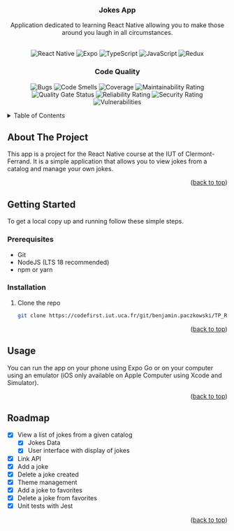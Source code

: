 <!-- Improved compatibility of back to top link: See: https://github.com/othneildrew/Best-README-Template/pull/73 -->
<a name="readme-top"></a>
<!--
*** Thanks for checking out the Best-README-Template. If you have a suggestion
*** that would make this better, please fork the repo and create a pull request
*** or simply open an issue with the tag "enhancement".
*** Don't forget to give the project a star!
*** Thanks again! Now go create something AMAZING! :D
-->

<!-- PROJECT SHIELDS -->
<!--
*** I'm using markdown "reference style" links for readability.
*** Reference links are enclosed in brackets [ ] instead of parentheses ( ).
*** See the bottom of this document for the declaration of the reference variables
*** for contributors-url, forks-url, etc. This is an optional, concise syntax you may use.
*** https://www.markdownguide.org/basic-syntax/#reference-style-links
-->

<br />
<div align="center">

<h3 align="center">Jokes App</h3>

  <p align="center">
Application dedicated to learning React Native allowing you to make those around you laugh in all circumstances.    <br />
    <br />
  </p>
</div>

<div align="center">

![React Native](https://img.shields.io/badge/react_native-%2320232a.svg?style=for-the-badge&logo=react&logoColor=%2361DAFB)
![Expo](https://img.shields.io/badge/expo-1C1E24?style=for-the-badge&logo=expo&logoColor=#D04A37)
![TypeScript](https://img.shields.io/badge/typescript-%23007ACC.svg?style=for-the-badge&logo=typescript&logoColor=white)
![JavaScript](https://img.shields.io/badge/javascript-%23323330.svg?style=for-the-badge&logo=javascript&logoColor=%23F7DF1E)
![Redux](https://img.shields.io/badge/redux-%23593d88.svg?style=for-the-badge&logo=redux&logoColor=white)

</div>

<!-- PROJECT SHIELDS -->
<div align="center">
<h3 align="center">Code Quality</h3>

![Bugs](https://codefirst.iut.uca.fr/sonar/api/project_badges/measure?project=JokesApp&metric=bugs&token=b8865792e52b62e6cc7112afee193890f47de14a)
![Code Smells](https://codefirst.iut.uca.fr/sonar/api/project_badges/measure?project=JokesApp&metric=code_smells&token=b8865792e52b62e6cc7112afee193890f47de14a)
![Coverage](https://codefirst.iut.uca.fr/sonar/api/project_badges/measure?project=JokesApp&metric=coverage&token=b8865792e52b62e6cc7112afee193890f47de14a)
![Maintainability Rating](https://codefirst.iut.uca.fr/sonar/api/project_badges/measure?project=JokesApp&metric=sqale_rating&token=b8865792e52b62e6cc7112afee193890f47de14a)
![Quality Gate Status](https://codefirst.iut.uca.fr/sonar/api/project_badges/measure?project=JokesApp&metric=alert_status&token=b8865792e52b62e6cc7112afee193890f47de14a)
![Reliability Rating](https://codefirst.iut.uca.fr/sonar/api/project_badges/measure?project=JokesApp&metric=reliability_rating&token=b8865792e52b62e6cc7112afee193890f47de14a)
![Security Rating](https://codefirst.iut.uca.fr/sonar/api/project_badges/measure?project=JokesApp&metric=security_rating&token=b8865792e52b62e6cc7112afee193890f47de14a)
![Vulnerabilities](https://codefirst.iut.uca.fr/sonar/api/project_badges/measure?project=JokesApp&metric=vulnerabilities&token=b8865792e52b62e6cc7112afee193890f47de14a)

</div>

<!-- TABLE OF CONTENTS -->
<details>
  <summary>Table of Contents</summary>
  <ol>
    <li>
      <a href="#about-the-project">About The Project</a>
      <ul>
        <li><a href="#built-with">Built With</a></li>
      </ul>
    </li>
    <li>
      <a href="#getting-started">Getting Started</a>
      <ul>
        <li><a href="#prerequisites">Prerequisites</a></li>
        <li><a href="#installation">Installation</a></li>
      </ul>
    </li>
    <li><a href="#usage">Usage</a></li>
    <li><a href="#roadmap">Roadmap</a></li>
  </ol>
</details>



<!-- ABOUT THE PROJECT -->
## About The Project

This app is a project for the React Native course at the IUT of Clermont-Ferrand. It is a simple application that allows you to view jokes from a catalog and manage your own jokes.

<!-- Don't hesitate to put images here to describe your project -->

<p align="right">(<a href="#readme-top">back to top</a>)</p>

<!-- GETTING STARTED -->
## Getting Started

To get a local copy up and running follow these simple steps.

### Prerequisites
* Git
* NodeJS (LTS 18 recommended)
* npm or yarn

### Installation

1. Clone the repo
   ```sh
   git clone https://codefirst.iut.uca.fr/git/benjamin.paczkowski/TP_ReactNative.git
   ```


<p align="right">(<a href="#readme-top">back to top</a>)</p>

<!-- USAGE EXAMPLES -->
## Usage

You can run the app on your phone using Expo Go or on your computer using an emulator (iOS only available on Apple Computer using Xcode and Simulator).

<p align="right">(<a href="#readme-top">back to top</a>)</p>


<!-- ROADMAP -->
## Roadmap

- [x] View a list of jokes from a given catalog
    - [x] Jokes Data
    - [x] User interface with display of jokes
- [x] Link API
- [x] Add a joke 
- [x] Delete a joke created
- [x] Theme management
- [x] Add a joke to favorites
- [x] Delete a joke from favorites
- [x] Unit tests with Jest

<p align="right">(<a href="#readme-top">back to top</a>)</p>


<!-- MARKDOWN LINKS & IMAGES -->
<!-- https://www.markdownguide.org/basic-syntax/#reference-style-links -->
[contributors-shield]: https://img.shields.io/github/contributors/github_username/repo_name.svg?style=for-the-badge
[contributors-url]: https://github.com/github_username/repo_name/graphs/contributors
[forks-shield]: https://img.shields.io/github/forks/github_username/repo_name.svg?style=for-the-badge
[forks-url]: https://github.com/github_username/repo_name/network/members
[stars-shield]: https://img.shields.io/github/stars/github_username/repo_name.svg?style=for-the-badge
[stars-url]: https://github.com/github_username/repo_name/stargazers
[issues-shield]: https://img.shields.io/github/issues/github_username/repo_name.svg?style=for-the-badge
[issues-url]: https://github.com/github_username/repo_name/issues
[license-shield]: https://img.shields.io/github/license/github_username/repo_name.svg?style=for-the-badge
[license-url]: https://github.com/github_username/repo_name/blob/master/LICENSE.txt
[linkedin-shield]: https://img.shields.io/badge/-LinkedIn-black.svg?style=for-the-badge&logo=linkedin&colorB=555
[linkedin-url]: https://linkedin.com/in/linkedin_username
[Java]: https://img.shields.io/badge/java-%23ED8B00.svg?style=for-the-badge&logo=openjdk&logoColor=white
[Next.js]: https://img.shields.io/badge/next.js-000000?style=for-the-badge&logo=nextdotjs&logoColor=white
[Next-url]: https://nextjs.org/
[React.js]: https://img.shields.io/badge/React-20232A?style=for-the-badge&logo=react&logoColor=61DAFB
[React-url]: https://reactjs.org/
[Vue.js]: https://img.shields.io/badge/Vue.js-35495E?style=for-the-badge&logo=vuedotjs&logoColor=4FC08D
[Vue-url]: https://vuejs.org/
[Angular.io]: https://img.shields.io/badge/Angular-DD0031?style=for-the-badge&logo=angular&logoColor=white
[Angular-url]: https://angular.io/
[Svelte.dev]: https://img.shields.io/badge/Svelte-4A4A55?style=for-the-badge&logo=svelte&logoColor=FF3E00
[Svelte-url]: https://svelte.dev/
[Laravel.com]: https://img.shields.io/badge/Laravel-FF2D20?style=for-the-badge&logo=laravel&logoColor=white
[Laravel-url]: https://laravel.com
[Bootstrap.com]: https://img.shields.io/badge/Bootstrap-563D7C?style=for-the-badge&logo=bootstrap&logoColor=white
[Bootstrap-url]: https://getbootstrap.com
[JQuery.com]: https://img.shields.io/badge/jQuery-0769AD?style=for-the-badge&logo=jquery&logoColor=white
[JQuery-url]: https://jquery.com 